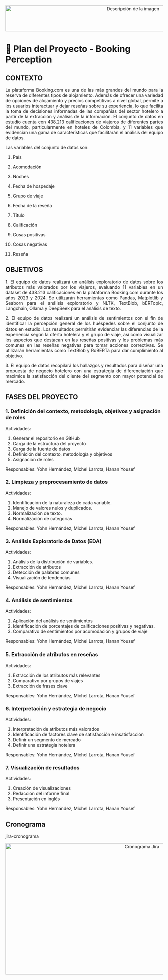 <div style="text-align: center;">
<image src="../docs/images/encabezado.png" alt="Descripción de la imagen" width="800" height="83">
</div>

#
# 📌 Plan del Proyecto - Booking Perception
## CONTEXTO
<p align="justify">La plataforma Booking.com es una de las más grandes del mundo para la reserva de diferentes tipos de alojamiento. Además de ofrecer una variedad de opciones de alojamiento y precios competitivos a nivel global, permite a los usuarios interactuar y dejar reseñas sobre su experiencia, lo que facilita la toma de decisiones informadas de las compañías del sector hotelero a partir de la extracción y análisis de la información. El conjunto de datos en estudio cuenta con 438.213 calificaciones de viajeros de diferentes partes del mundo, particularmente en hoteles de Colombia, y 11 variables que evidencian una gama de características que facilitarán el análisis del equipo de datos.</p>
Las variables del conjunto de datos son:

1.	País
   
2.	Acomodación
   
3.	Noches
   
4.	Fecha de hospedaje
   
5.	Grupo de viaje
    
6.	Fecha de la reseña
    
7.	Título
    
8.	Calificación
    
9.	Cosas positivas
    
10.	Cosas negativas
    
11.	Reseña

## OBJETIVOS
<p align="justify">1.	El equipo de datos realizará un análisis exploratorio de datos sobre los atributos más valorados por los viajeros, evaluando 11 variables en un dataset de 438.213 calificaciones en la plataforma Booking.com durante los años 2023 y 2024.  Se utilizarán herramientas como Pandas, Matplotlib y Seaborn para el análisis exploratorio y NLTK, TextBlob, bERTopic, Langchain, Ollama y DeepSeek para el análisis de texto.</p>

<p align="justify">2.	El equipo de datos realizará un análisis de sentimientos con el fin de identificar la percepción general de los huéspedes sobre el conjunto de datos en estudio. Los resultados permitirán evidenciar las diferencias de la experiencia según la oferta hotelera y el grupo de viaje, así como visualizar los aspectos que destacan en las reseñas positivas y los problemas más comunes en las reseñas negativas para tomar acciones correctivas. Se utilizarán herramientas como TextBlob y RoBERTa para dar cumplimiento al objetivo.</p>

<p align="justify">3.	El equipo de datos recopilará los hallazgos y resultados para diseñar una propuesta de negocio hotelero con una estrategia de diferenciación que maximice la satisfacción del cliente del segmento con mayor potencial de mercado.</p>

## FASES DEL PROYECTO

### 1.	Definición del contexto, metodología, objetivos y asignación de roles

Actividades:

1.	Generar el repositorio en GitHub
2.	Carga de la estructura del proyecto
3.	Carga de la fuente de datos
4.	Definición del contexto, metodología y objetivos
5.	Asignación de roles

Responsables: Yohn Hernández, Michel Larrota, Hanan Yousef

### 2.	Limpieza y preprocesamiento de datos

Actividades:

1.	Identificación de la naturaleza de cada variable.
2.	Manejo de valores nulos y duplicados.
3.	Normalización de texto.
4.	Normalización de categorías
   
Responsables: Yohn Hernández, Michel Larrota, Hanan Yousef

### 3.	Análisis Exploratorio de Datos (EDA)

Actividades:

1.	Análisis de la distribución de variables.
2.	Extracción de atributos
3.	Detección de palabras comunes
4.	Visualización de tendencias
   
Responsables: Yohn Hernández, Michel Larrota, Hanan Yousef

### 4.	Análisis de sentimientos

Actividades:

1.	Aplicación del análisis de sentimientos 
2.	Identificación de porcentajes de calificaciones positivas y negativas.
3.	Comparativo de sentimientos por acomodación y grupos de viaje

Responsables: Yohn Hernández, Michel Larrota, Hanan Yousef

### 5.	Extracción de atributos en reseñas 

Actividades:

1.	Extracción de los atributos más relevantes
2.	Comparativo por grupos de viajes
3.	Extracción de frases clave
   
Responsables: Yohn Hernández, Michel Larrota, Hanan Yousef

### 6.	Interpretación y estrategia de negocio

Actividades: 

1.	Interpretación de atributos más valorados 
2.	Identificación de factores clave de satisfacción e insatisfacción
3.	Definir un segmento de mercado
4.	Definir una estrategia hotelera
   
Responsables: Yohn Hernández, Michel Larrota, Hanan Yousef

### 7.	Visualización de resultados

Actividades:

1.	Creación de visualizaciones 
2.	Redacción del informe final
3.	Presentación en inglés
   
Responsables: Yohn Hernández, Michel Larrota, Hanan Yousef

## Cronograma

jira-cronograma

<div style="text-align: center;">
<image src="../docs/images/jira-cronograma.png" alt="Cronograma Jira" width="857" height="420">
</div>
